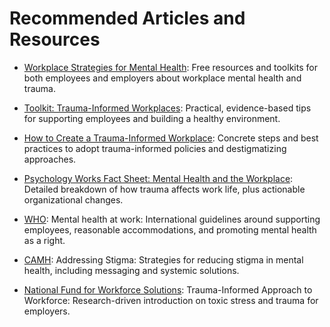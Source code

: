 # Recommended Articles and Resources
- [Workplace Strategies for Mental Health](https://www.workplacestrategiesformentalhealth.com/resources/managing-trauma-at-work): Free resources and toolkits for both employees and employers about workplace mental health and trauma.

- [Toolkit: Trauma-Informed Workplaces](https://www.ctipp.org/post/toolkit-trauma-informed-workplaces): Practical, evidence-based tips for supporting employees and building a healthy environment.

- [How to Create a Trauma-Informed Workplace](https://engage.wsps.ca/trusted-leader/how-to-build-a-trauma-informed-workplace-culture): Concrete steps and best practices to adopt trauma-informed policies and destigmatizing approaches.

- [Psychology Works Fact Sheet: Mental Health and the Workplace](https://cpa.ca/psychology-works-fact-sheet-mental-health-and-the-workplace/): Detailed breakdown of how trauma affects work life, plus actionable organizational changes.

- [WHO](https://www.who.int/news-room/fact-sheets/detail/mental-health-at-work): Mental health at work: International guidelines around supporting employees, reasonable accommodations, and promoting mental health as a right.

- [CAMH](https://www.camh.ca/en/driving-change/addressing-stigma): Addressing Stigma: Strategies for reducing stigma in mental health, including messaging and systemic solutions.

- [National Fund for Workforce Solutions](https://nationalfund.org/wp-content/uploads/2021/04/A-Trauma-Informed-Approach-to-Workforce.pdf): Trauma-Informed Approach to Workforce: Research-driven introduction on toxic stress and trauma for employers.

